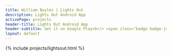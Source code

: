 ```yaml
---
title: William Boyles | Lights Out
description: Lights Out Android App
activePage: projects
header-title: Lights Out Android App
header-subtitle: Get it on Google Play<br/> <span class="badge badge-java x-1 mr-1">Java<i class="badge-icon fab fa-java"></i></span><span class="badge badge-android x-1">Android Studio<i class="badge-icon fab fa-android"></i></span>
layout: default
---
```


{% include projects/lightsout.html %}